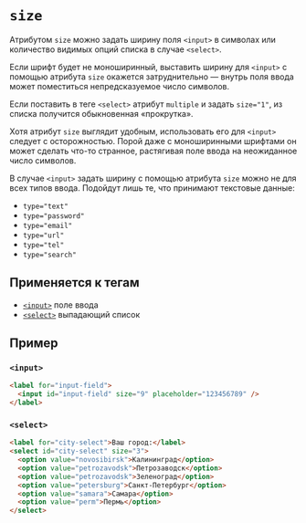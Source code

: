# `size`

Атрибутом `size` можно задать ширину поля `<input>` в символах или количество видимых опций списка в случае `<select>`.

Если шрифт будет не моноширинный, выставить ширину для `<input>` с помощью атрибута `size` окажется затруднительно — внутрь поля ввода может поместиться непредсказуемое число символов.

Если поставить в теге `<select>` атрибут `multiple` и задать `size="1"`, из списка получится обыкновенная «прокрутка».

Хотя атрибут `size` выглядит удобным, использовать его для `<input>` следует с осторожностью. Порой даже с моноширинными шрифтами он может сделать что-то странное, растягивая поле ввода на неожиданное число символов.

В случае `<input>` задать ширину с помощью атрибута `size` можно не для всех типов ввода. Подойдут лишь те, что принимают текстовые данные:

- `type="text"`
- `type="password"`
- `type="email"`
- `type="url"`
- `type="tel"`
- `type="search"`

## Применяется к тегам

- [`<input>`](../../TAGS/FORM/input.md) поле ввода
- [`<select>`](../../TAGS/FORM/select.md) выпадающий список

## Пример

### `<input>`

```html
<label for="input-field">
  <input id="input-field" size="9" placeholder="123456789" />
</label>
```

### `<select>`

```html
<label for="city-select">Ваш город:</label>
<select id="city-select" size="3">
  <option value="novosibirsk">Калининград</option>
  <option value="petrozavodsk">Петрозаводск</option>
  <option value="petrozavodsk">Зеленоград</option>
  <option value="petersburg">Санкт-Петербург</option>
  <option value="samara">Самара</option>
  <option value="perm">Пермь</option>
</select>
```
